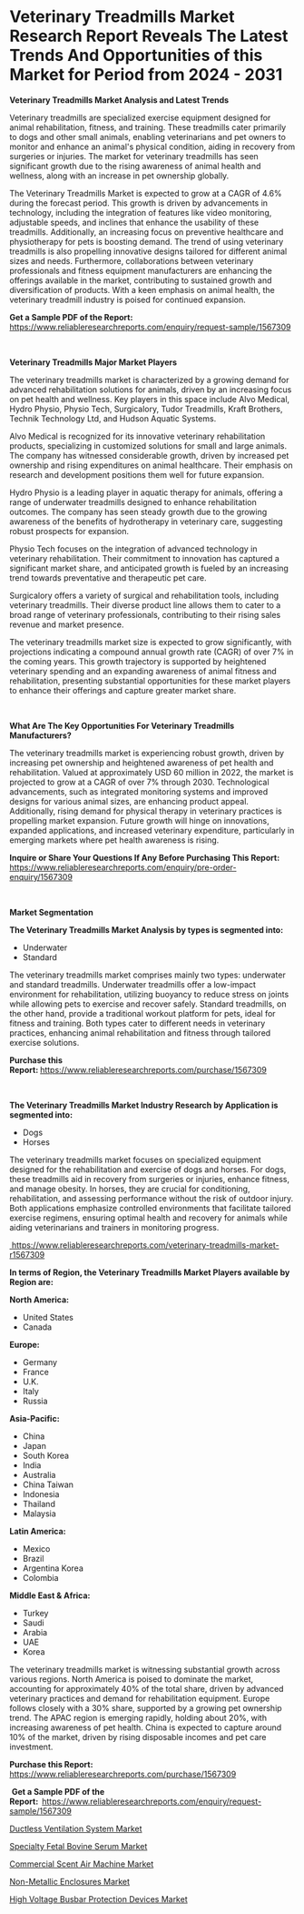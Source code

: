 <p><h1>Veterinary Treadmills Market Research Report Reveals The Latest Trends And Opportunities of this Market for Period from 2024 - 2031</h1></p><p><strong>Veterinary Treadmills Market Analysis and Latest Trends</strong></p>
<p><p>Veterinary treadmills are specialized exercise equipment designed for animal rehabilitation, fitness, and training. These treadmills cater primarily to dogs and other small animals, enabling veterinarians and pet owners to monitor and enhance an animal's physical condition, aiding in recovery from surgeries or injuries. The market for veterinary treadmills has seen significant growth due to the rising awareness of animal health and wellness, along with an increase in pet ownership globally.</p><p>The Veterinary Treadmills Market is expected to grow at a CAGR of 4.6% during the forecast period. This growth is driven by advancements in technology, including the integration of features like video monitoring, adjustable speeds, and inclines that enhance the usability of these treadmills. Additionally, an increasing focus on preventive healthcare and physiotherapy for pets is boosting demand. The trend of using veterinary treadmills is also propelling innovative designs tailored for different animal sizes and needs. Furthermore, collaborations between veterinary professionals and fitness equipment manufacturers are enhancing the offerings available in the market, contributing to sustained growth and diversification of products. With a keen emphasis on animal health, the veterinary treadmill industry is poised for continued expansion.</p></p>
<p><strong>Get a Sample PDF of the Report:&nbsp;</strong> <a href="https://www.reliableresearchreports.com/enquiry/request-sample/1567309">https://www.reliableresearchreports.com/enquiry/request-sample/1567309</a></p>
<p>&nbsp;</p>
<p><strong>Veterinary Treadmills Major Market Players</strong></p>
<p><p>The veterinary treadmills market is characterized by a growing demand for advanced rehabilitation solutions for animals, driven by an increasing focus on pet health and wellness. Key players in this space include Alvo Medical, Hydro Physio, Physio Tech, Surgicalory, Tudor Treadmills, Kraft Brothers, Technik Technology Ltd, and Hudson Aquatic Systems.</p><p>Alvo Medical is recognized for its innovative veterinary rehabilitation products, specializing in customized solutions for small and large animals. The company has witnessed considerable growth, driven by increased pet ownership and rising expenditures on animal healthcare. Their emphasis on research and development positions them well for future expansion.</p><p>Hydro Physio is a leading player in aquatic therapy for animals, offering a range of underwater treadmills designed to enhance rehabilitation outcomes. The company has seen steady growth due to the growing awareness of the benefits of hydrotherapy in veterinary care, suggesting robust prospects for expansion.</p><p>Physio Tech focuses on the integration of advanced technology in veterinary rehabilitation. Their commitment to innovation has captured a significant market share, and anticipated growth is fueled by an increasing trend towards preventative and therapeutic pet care.</p><p>Surgicalory offers a variety of surgical and rehabilitation tools, including veterinary treadmills. Their diverse product line allows them to cater to a broad range of veterinary professionals, contributing to their rising sales revenue and market presence.</p><p>The veterinary treadmills market size is expected to grow significantly, with projections indicating a compound annual growth rate (CAGR) of over 7% in the coming years. This growth trajectory is supported by heightened veterinary spending and an expanding awareness of animal fitness and rehabilitation, presenting substantial opportunities for these market players to enhance their offerings and capture greater market share.</p></p>
<p>&nbsp;</p>
<p><strong>What Are The Key Opportunities For Veterinary Treadmills Manufacturers?</strong></p>
<p><p>The veterinary treadmills market is experiencing robust growth, driven by increasing pet ownership and heightened awareness of pet health and rehabilitation. Valued at approximately USD 60 million in 2022, the market is projected to grow at a CAGR of over 7% through 2030. Technological advancements, such as integrated monitoring systems and improved designs for various animal sizes, are enhancing product appeal. Additionally, rising demand for physical therapy in veterinary practices is propelling market expansion. Future growth will hinge on innovations, expanded applications, and increased veterinary expenditure, particularly in emerging markets where pet health awareness is rising.</p></p>
<p><strong>Inquire or Share Your Questions If Any Before Purchasing This Report:</strong> <a href="https://www.reliableresearchreports.com/enquiry/pre-order-enquiry/1567309">https://www.reliableresearchreports.com/enquiry/pre-order-enquiry/1567309</a></p>
<p>&nbsp;</p>
<p><strong>Market Segmentation</strong></p>
<p><strong>The Veterinary Treadmills Market Analysis by types is segmented into:</strong></p>
<p><ul><li>Underwater</li><li>Standard</li></ul></p>
<p><p>The veterinary treadmills market comprises mainly two types: underwater and standard treadmills. Underwater treadmills offer a low-impact environment for rehabilitation, utilizing buoyancy to reduce stress on joints while allowing pets to exercise and recover safely. Standard treadmills, on the other hand, provide a traditional workout platform for pets, ideal for fitness and training. Both types cater to different needs in veterinary practices, enhancing animal rehabilitation and fitness through tailored exercise solutions.</p></p>
<p><strong>Purchase this Report:&nbsp;</strong><a href="https://www.reliableresearchreports.com/purchase/1567309">https://www.reliableresearchreports.com/purchase/1567309</a></p>
<p>&nbsp;</p>
<p><strong>The Veterinary Treadmills Market Industry Research by Application is segmented into:</strong></p>
<p><ul><li>Dogs</li><li>Horses</li></ul></p>
<p><p>The veterinary treadmills market focuses on specialized equipment designed for the rehabilitation and exercise of dogs and horses. For dogs, these treadmills aid in recovery from surgeries or injuries, enhance fitness, and manage obesity. In horses, they are crucial for conditioning, rehabilitation, and assessing performance without the risk of outdoor injury. Both applications emphasize controlled environments that facilitate tailored exercise regimens, ensuring optimal health and recovery for animals while aiding veterinarians and trainers in monitoring progress.</p></p>
<p><a href="https://www.reliableresearchreports.com/veterinary-treadmills-market-r1567309">&nbsp;https://www.reliableresearchreports.com/veterinary-treadmills-market-r1567309</a></p>
<p><strong>In terms of Region, the Veterinary Treadmills Market Players available by Region are:</strong></p>
<p>
    <p> <strong> North America: </strong>
        <ul>
            <li>United States</li>
            <li>Canada</li>
        </ul>
        </p> 
    <p> <strong> Europe: </strong>
        <ul>
            <li>Germany</li>
            <li>France</li>
            <li>U.K.</li>
            <li>Italy</li>
            <li>Russia</li>
        </ul>
        </p> 
    <p> <strong> Asia-Pacific: </strong>
        <ul>
            <li>China</li>
            <li>Japan</li>
            <li>South Korea</li>
            <li>India</li>
            <li>Australia</li>
            <li>China Taiwan</li>
            <li>Indonesia</li>
            <li>Thailand</li>
            <li>Malaysia</li>
        </ul>
        </p> 
    <p> <strong> Latin America: </strong>
        <ul>
            <li>Mexico</li>
            <li>Brazil</li>
            <li>Argentina Korea</li>
            <li>Colombia</li>
        </ul>
        </p> 
    <p> <strong> Middle East & Africa: </strong>
        <ul>
            <li>Turkey</li>
            <li>Saudi</li>
            <li>Arabia</li>
            <li>UAE</li>
            <li>Korea</li>
        </ul>
    </p>
    </p>
<p><p>The veterinary treadmills market is witnessing substantial growth across various regions. North America is poised to dominate the market, accounting for approximately 40% of the total share, driven by advanced veterinary practices and demand for rehabilitation equipment. Europe follows closely with a 30% share, supported by a growing pet ownership trend. The APAC region is emerging rapidly, holding about 20%, with increasing awareness of pet health. China is expected to capture around 10% of the market, driven by rising disposable incomes and pet care investment.</p></p>
<p><strong>Purchase this Report: </strong><a href="https://www.reliableresearchreports.com/purchase/1567309">https://www.reliableresearchreports.com/purchase/1567309</a></p>
<p>&nbsp;<strong>Get a Sample PDF of the Report:&nbsp;&nbsp;</strong><a href="https://www.reliableresearchreports.com/enquiry/request-sample/1567309">https://www.reliableresearchreports.com/enquiry/request-sample/1567309</a></p>
<p><strong></strong></p>
<p><p><a href="https://www.linkedin.com/pulse/ductless-ventilation-system-market-share-new-trends-analysis-ho3pc?trackingId=XI2MZUefTlWs%2FXkN2mlcPA%3D%3D">Ductless Ventilation System Market</a></p><p><a href="https://issuu.com/reportprime-2/docs/specialty-fetal-bovine-serum-market_113b2f574a851b">Specialty Fetal Bovine Serum Market</a></p><p><a href="https://www.linkedin.com/pulse/global-commercial-scent-air-machine-market-status-lxksc?trackingId=1Mz7v6aRTA2DttmH5CxauQ%3D%3D">Commercial Scent Air Machine Market</a></p><p><a href="https://github.com/RunaHaque64/Market-Research-Report-List-1/blob/main/non-metallic-enclosures-market.md">Non-Metallic Enclosures Market</a></p><p><a href="https://medium.com/@novastamm2023/high-voltage-busbar-protection-devices-market-global-market-trends-and-market-forecast-2024-7977601ac5c1?postPublishedType=repub">High Voltage Busbar Protection Devices Market</a></p></p>